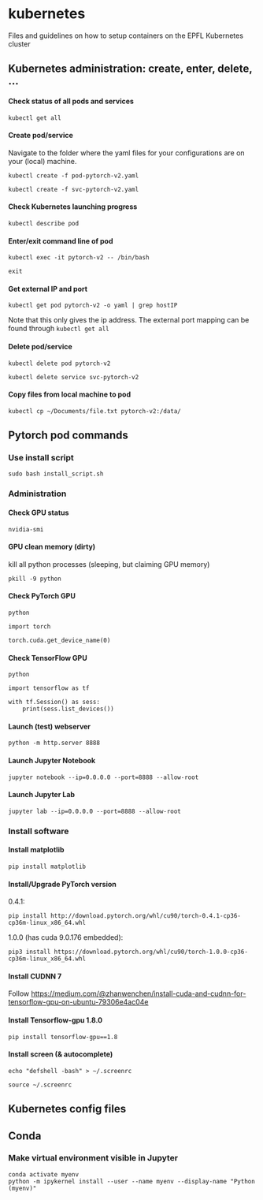 # kubernetes
Files and guidelines on how to setup containers on the EPFL Kubernetes cluster

## Kubernetes administration: create, enter, delete, ...

#### Check status of all pods and services

`kubectl get all`

#### Create pod/service

Navigate to the folder where the yaml files for your configurations are on your (local) machine.

`kubectl create -f pod-pytorch-v2.yaml`

`kubectl create -f svc-pytorch-v2.yaml`

#### Check Kubernetes launching progress

`kubectl describe pod`

#### Enter/exit command line of pod

`kubectl exec -it pytorch-v2 -- /bin/bash`

`exit`

#### Get external IP and port

`kubectl get pod pytorch-v2 -o yaml | grep hostIP`

Note that this only gives the ip address. The external port mapping can be found through `kubectl get all`

#### Delete pod/service

`kubectl delete pod pytorch-v2`

`kubectl delete service svc-pytorch-v2`

#### Copy files from local machine to pod
`kubectl cp ~/Documents/file.txt pytorch-v2:/data/`

## Pytorch pod commands

### Use install script
`sudo bash install_script.sh`

### Administration

#### Check GPU status

`nvidia-smi`

#### GPU clean memory (dirty)
kill all python processes (sleeping, but claiming GPU memory)

`pkill -9 python`

#### Check PyTorch GPU

`python`

`import torch`

`torch.cuda.get_device_name(0)`

#### Check TensorFlow GPU

`python`

`import tensorflow as tf`

```
with tf.Session() as sess:
    print(sess.list_devices())
```

#### Launch (test) webserver

`python -m http.server 8888`

#### Launch Jupyter Notebook

`jupyter notebook --ip=0.0.0.0 --port=8888 --allow-root`

#### Launch Jupyter Lab

`jupyter lab --ip=0.0.0.0 --port=8888 --allow-root`

### Install software

#### Install matplotlib

`pip install matplotlib`

#### Install/Upgrade PyTorch version
0.4.1:

`pip install http://download.pytorch.org/whl/cu90/torch-0.4.1-cp36-cp36m-linux_x86_64.whl`

1.0.0 (has cuda 9.0.176 embedded):

`pip3 install https://download.pytorch.org/whl/cu90/torch-1.0.0-cp36-cp36m-linux_x86_64.whl`


#### Install CUDNN 7
Follow https://medium.com/@zhanwenchen/install-cuda-and-cudnn-for-tensorflow-gpu-on-ubuntu-79306e4ac04e

#### Install Tensorflow-gpu 1.8.0
`pip install tensorflow-gpu==1.8`

#### Install screen (& autocomplete)
`echo "defshell -bash" > ~/.screenrc`

`source ~/.screenrc`

## Kubernetes config files

## Conda
### Make virtual environment visible in Jupyter
`conda activate myenv`  
`python -m ipykernel install --user --name myenv --display-name "Python (myenv)"`
